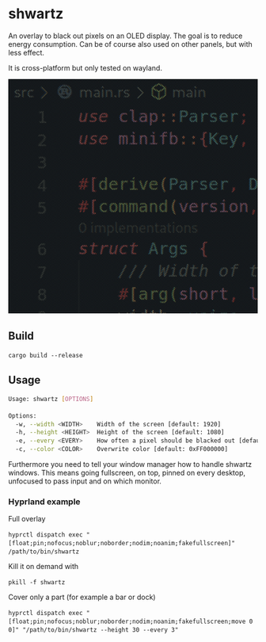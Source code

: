 # shwartz

An overlay to black out pixels on an OLED display. The goal is to reduce energy consumption. Can be of course also used on other panels, but with less effect.

It is cross-platform but only tested on wayland.

![Preview](https://github.com/mklan/shwartz/blob/main/preview.png?raw=true)

## Build

`cargo build --release`

## Usage

```bash
Usage: shwartz [OPTIONS]

Options:
  -w, --width <WIDTH>    Width of the screen [default: 1920]
  -h, --height <HEIGHT>  Height of the screen [default: 1080]
  -e, --every <EVERY>    How often a pixel should be blacked out [default: 2]
  -c, --color <COLOR>    Overwrite color [default: 0xFF000000]
```

Furthermore you need to tell your window manager how to handle shwartz windows. This means going fullscreen, on top, pinned on every desktop, unfocused to pass input and on which monitor.


### Hyprland example

Full overlay

`hyprctl dispatch exec "[float;pin;nofocus;noblur;noborder;nodim;noanim;fakefullscreen]" /path/to/bin/shwartz`

Kill it on demand with

`pkill -f shwartz`

Cover only a part (for example a bar or dock)

`hyprctl dispatch exec "[float;pin;nofocus;noblur;noborder;nodim;noanim;fakefullscreen;move 0 0]" "/path/to/bin/shwartz --height 30 --every 3"`